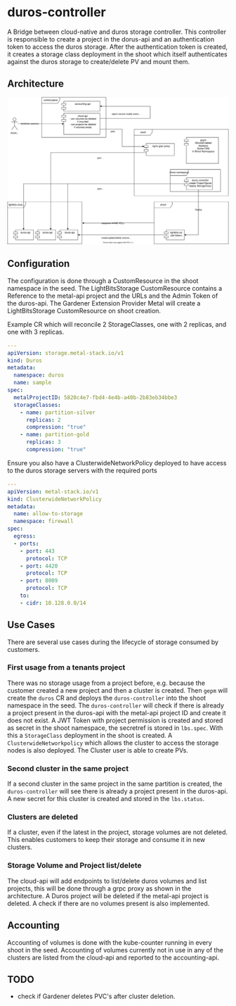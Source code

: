 # duros-controller

A Bridge between cloud-native and duros storage controller. This controller is responsible to create a project in the dorus-api and an authentication token to access the duros storage.
After the authentication token is created, it creates a storage class deployment in the shoot which itself authenticates against the duros storage to create/delete PV and mount them.

## Architecture

![Architecture](architecture.drawio.svg)

## Configuration

The configuration is done through a CustomResource in the shoot namespace in the seed. The LightBitsStorage CustomResource contains a Reference to the metal-api project and the URLs and the Admin Token of the duros-api.
The Gardener Extension Provider Metal will create a LightBitsStorage CustomResource on shoot creation.

Example CR which will reconcile 2 StorageClasses, one with 2 replicas, and one with 3 replicas.

```yaml
---
apiVersion: storage.metal-stack.io/v1
kind: Duros
metadata:
  namespace: duros
  name: sample
spec:
  metalProjectID: 5820c4e7-fbd4-4e4b-a40b-2b83eb34bbe3
  storageClasses:
    - name: partition-silver
      replicas: 2
      compression: "true"
    - name: partition-gold
      replicas: 3
      compression: "true"
```

Ensure you also have a ClusterwideNetworkPolicy deployed to have access to the duros storage servers with the required ports

```yaml
---
apiVersion: metal-stack.io/v1
kind: ClusterwideNetworkPolicy
metadata:
  name: allow-to-storage
  namespace: firewall
spec:
  egress:
  - ports:
    - port: 443
      protocol: TCP
    - port: 4420
      protocol: TCP
    - port: 8009
      protocol: TCP
    to:
    - cidr: 10.128.0.0/14
```

## Use Cases

There are several use cases during the lifecycle of storage consumed by customers.

### First usage from a tenants project

There was no storage usage from a project before, e.g. because the customer created a new project and then a cluster is created.
Then `gepm` will create the `duros` CR and deploys the `duros-controller` into the shoot namespace in the seed.
The `duros-controller` will check if there is already a project present in the duros-api with the metal-api project ID and create it does not exist.
A JWT Token with project permission is created and stored as secret in the shoot namespace, the secretref is stored in `lbs.spec`.
With this a `StorageClass` deployment in the shoot is created.
A `ClusterwideNetworkpolicy` which allows the cluster to access the storage nodes is also deployed.
The Cluster user is able to create PVs.

### Second cluster in the same project

If a second cluster in the same project in the same partition is created, the `duros-controller` will see there is already a project present in the duros-api.
A new secret for this cluster is created and stored in the `lbs.status`.

### Clusters are deleted

If a cluster, even if the latest in the project, storage volumes are not deleted. This enables customers to keep their storage and consume it in new clusters.

### Storage Volume and Project list/delete

The cloud-api will add endpoints to list/delete duros volumes and list projects, this will be done through a grpc proxy as shown in the architecture.
A Duros project will be deleted if the metal-api project is deleted. A check if there are no volumes present is also implemented.

## Accounting

Accounting of volumes is done with the kube-counter running in every shoot in the seed. Accounting of volumes currently not in use in any of the clusters
are listed from the cloud-api and reported to the accounting-api.

## TODO

- check if Gardener deletes PVC's after cluster deletion.
